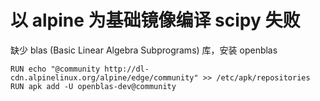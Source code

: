 # 以 alpine 为基础镜像编译 scipy 失败

缺少 blas (Basic Linear Algebra Subprograms) 库，安装 openblas

```
RUN echo "@community http://dl-cdn.alpinelinux.org/alpine/edge/community" >> /etc/apk/repositories
RUN apk add -U openblas-dev@community
```
